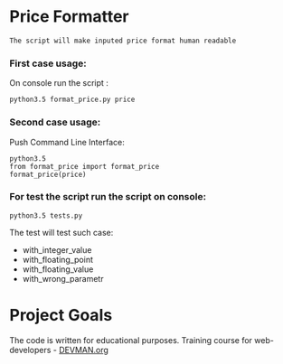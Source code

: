 # Price Formatter

```
The script will make inputed price format human readable
```
### First case usage:
On console run the script :
```
python3.5 format_price.py price 
```
### Second case usage:
Push Command Line Interface:
```
python3.5
from format_price import format_price
format_price(price)
``` 

### For test the script run the script on console:
```
python3.5 tests.py
```
The test will test such case:

*   with_integer_value
*   with_floating_point
*   with_floating_value
*   with_wrong_parametr


# Project Goals

The code is written for educational purposes. Training course for web-developers - [DEVMAN.org](https://devman.org)
